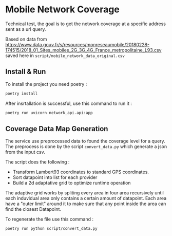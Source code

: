 # Mobile Network Coverage

Technical test, the goal is to get the network coverage at a specific address
sent as a url query.

Based on data from https://www.data.gouv.fr/s/resources/monreseaumobile/20180228-174515/2018_01_Sites_mobiles_2G_3G_4G_France_metropolitaine_L93.csv saved here in  `script/mobile_network_data_original.csv`

## Install & Run

To install the project you need poetry : 
```zsh
poetry install
```

After insrtallation is successful, use this command to run it :
```zsh
poetry run uvicorn network_api.api:app
```

## Coverage Data Map Generation

The service use preprocessed data to found the coverage level for a query. The preprocess is done by the script `convert_data.py` which generate a json from the input csv.

The script does the following :
 - Transform Lambert93 coordinates to standard GPS coordinates.
 - Sort datapoint into list for each provider
 - Build a 2d adaptative grid to optimize runtime operation

The adaptive grid works by spliting every area in four area recursively until each induvidual area only contains a certain amount of datapoint. Each area have a "outer limit" around it to make sure that any point inside the area can find the closest Datapoint.

To regenerate the file use this command :
```zsh
poetry run python script/convert_data.py
```
